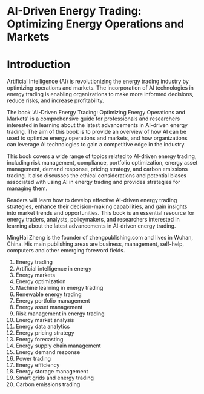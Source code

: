 # AI-Driven Energy Trading: Optimizing Energy Operations and Markets

# Introduction

Artificial Intelligence (AI) is revolutionizing the energy trading industry by optimizing operations and markets. The incorporation of AI technologies in energy trading is enabling organizations to make more informed decisions, reduce risks, and increase profitability.

The book 'AI-Driven Energy Trading: Optimizing Energy Operations and Markets' is a comprehensive guide for professionals and researchers interested in learning about the latest advancements in AI-driven energy trading. The aim of this book is to provide an overview of how AI can be used to optimize energy operations and markets, and how organizations can leverage AI technologies to gain a competitive edge in the industry.

This book covers a wide range of topics related to AI-driven energy trading, including risk management, compliance, portfolio optimization, energy asset management, demand response, pricing strategy, and carbon emissions trading. It also discusses the ethical considerations and potential biases associated with using AI in energy trading and provides strategies for managing them.

Readers will learn how to develop effective AI-driven energy trading strategies, enhance their decision-making capabilities, and gain insights into market trends and opportunities. This book is an essential resource for energy traders, analysts, policymakers, and researchers interested in learning about the latest advancements in AI-driven energy trading.

MingHai Zheng is the founder of zhengpublishing.com and lives in Wuhan, China. His main publishing areas are business, management, self-help, computers and other emerging foreword fields.



1. Energy trading
2. Artificial intelligence in energy
3. Energy markets
4. Energy optimization
5. Machine learning in energy trading
6. Renewable energy trading
7. Energy portfolio management
8. Energy asset management
9. Risk management in energy trading
10. Energy market analysis
11. Energy data analytics
12. Energy pricing strategy
13. Energy forecasting
14. Energy supply chain management
15. Energy demand response
16. Power trading
17. Energy efficiency
18. Energy storage management
19. Smart grids and energy trading
20. Carbon emissions trading

